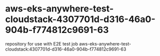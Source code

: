 # aws-eks-anywhere-test-cloudstack-4307701d-d316-46a0-904b-f774812c9691-63
repository for use with E2E test job aws-eks-anywhere-test-cloudstack:4307701d-d316-46a0-904b-f774812c9691-63

